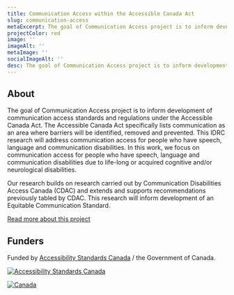 ```yaml
---
title: Communication Access within the Accessible Canada Act
slug: communication-access
metaExcerpt: The goal of Communication Access project is to inform development of communication access standards and regulations under the Accessible Canada Act.
projectColor: red
image: ''
imageAlt: ''
metaImage: ''
socialImageAlt: ''
desc: The goal of Communication Access project is to inform development of communication access standards and regulations under the Accessible Canada Act.
---
```

## About

The goal of Communication Access project is to inform development of communication access standards and regulations under the Accessible Canada Act. The Accessible Canada Act specifically lists communication as an area where barriers will be identified, removed and prevented. This IDRC research will address communication access for people who have speech, language and communication disabilities. In this work, we focus on communication access for people who have speech, language and communication disabilities due to life-long or acquired cognitive and/or neurological disabilities.

Our research builds on research carried out by Communication Disabilities Access Canada (CDAC) and extends and supports recommendations previously tabled by CDAC. This research will inform development of an Equitable Communication Standard.

[Read more about this project](https://idrc.ocadu.ca/projects/communication-access-within-the-accessible-canada-act/)

## Funders

Funded by [Accessibility Standards Canada](https://accessible.canada.ca) / the Government of Canada.

[![Accessibility Standards Canada](/assets/uploads/asc-signature-en-fr-black.png)](https://accessible.canada.ca/)

[![Canada](/assets/uploads/canada.svg)](https://www.canada.ca/en.html)
